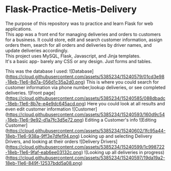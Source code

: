 # Flask-Practice-Metis-Delivery
The purpose of this repository was to practice and learn Flask for web applications.  
This app was a front end for managing deliveries and orders to customers for a business. It could store, edit and search customer information, assign orders them, search for all orders and deliveries by driver names, and update deliveries accordingly.  
This project uses MySQL, Flask, Javascript, and Jinja templates.  
It's a basic app- barely any CSS or any design. Just forms and tables.


This was the database I used:
![Database]
(https://cloud.githubusercontent.com/assets/5385234/15240579/01cd3e98-18eb-11e6-8d7a-056d1c35a2d0.png)
This is where you could search for customer information via phone number,lookup deliveries, or see completed deliveries.
![Front page]
(https://cloud.githubusercontent.com/assets/5385234/15240585/088dbadc-18eb-11e6-8b7e-e4e9dc645acd.png)
Here you could look at all results and even edit customer information
![Customer]
(https://cloud.githubusercontent.com/assets/5385234/15240593/160d9c54-18eb-11e6-9e92-d1a7fc3d5e72.png)
Editing a Customer's info
![Editing Customer]
(https://cloud.githubusercontent.com/assets/5385234/15240602/1fc95a44-18eb-11e6-938a-9ff3e7dfef94.png)
Looking up and selecting Delivery Drivers, and looking at their orders
![Delivery Drivers]
(https://cloud.githubusercontent.com/assets/5385234/15240599/1c998722-18eb-11e6-9faf-eab6ee03132c.png)
![Looking up all deliveries in progress)
(https://cloud.githubusercontent.com/assets/5385234/15240597/19da19a2-18eb-11e6-849f-12537bdd5a08.png)
